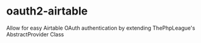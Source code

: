 # oauth2-airtable
 Allow for easy Airtable OAuth authentication by extending ThePhpLeague's AbstractProvider Class 
